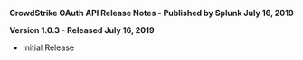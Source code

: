 **CrowdStrike OAuth API Release Notes - Published by Splunk July 16, 2019**


**Version 1.0.3 - Released July 16, 2019**

* Initial Release
